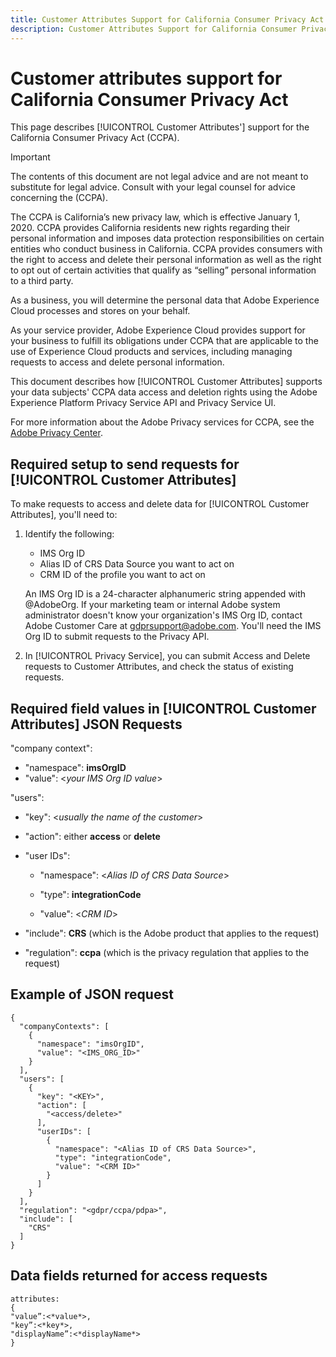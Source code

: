 ```yaml
---
title: Customer Attributes Support for California Consumer Privacy Act
description: Customer Attributes Support for California Consumer Privacy Act
---
```


# Customer attributes support for California Consumer Privacy Act

This page describes [!UICONTROL Customer Attributes'] support for the California Consumer Privacy Act (CCPA).

>[!IMPORTANT]
>
>The contents of this document are not legal advice and are not meant to substitute for legal advice. Consult with your legal counsel for advice concerning the (CCPA).

The CCPA is California’s new privacy law, which is effective January 1, 2020. CCPA provides California residents new rights regarding their personal information and imposes data protection responsibilities on certain entities who conduct business in California. CCPA provides consumers with the right to access and delete their personal information as well as the right to opt out of certain activities that qualify as “selling” personal information to a third party.

As a business, you will determine the personal data that Adobe Experience Cloud processes and stores on your behalf.

As your service provider, Adobe Experience Cloud provides support for your business to fulfill its obligations under CCPA that are applicable to the use of Experience Cloud products and services, including managing requests to access and delete personal information.

This document describes how [!UICONTROL Customer Attributes] supports your data subjects' CCPA data access and deletion rights using the Adobe Experience Platform Privacy Service API and Privacy Service UI.

For more information about the Adobe Privacy services for CCPA, see the [Adobe Privacy Center](https://www.adobe.com/privacy/ccpa.html).

## Required setup to send requests for [!UICONTROL Customer Attributes]

To make requests to access and delete data for [!UICONTROL Customer Attributes], you'll need to:

1. Identify the following:

   * IMS Org ID
   * Alias ID of CRS Data Source you want to act on
   * CRM ID of the profile you want to act on

    An IMS Org ID is a 24-character alphanumeric string appended with @AdobeOrg. If your marketing team or internal Adobe system administrator doesn't know your organization's IMS Org ID, contact Adobe Customer Care at gdprsupport@adobe.com. You'll need the IMS Org ID to submit requests to the Privacy API.

1. In [!UICONTROL Privacy Service], you can submit Access and Delete requests to Customer Attributes, and check the status of existing requests.

## Required field values in [!UICONTROL Customer Attributes] JSON Requests

"company context": 

* "namespace": **imsOrgID**
* "value": <*your IMS Org ID value*>

"users": 

* "key": <*usually the name of the customer*> 

* "action": either **access** or **delete**

* "user IDs":

    * "namespace": <*Alias ID of CRS Data Source*>

    * "type": **integrationCode**

    * "value": <*CRM ID*>

* "include": **CRS** (which is the Adobe product that applies to the request)

* "regulation": **ccpa** (which is the privacy regulation that applies to the request)

## Example of JSON request

```
{
  "companyContexts": [
    {
      "namespace": "imsOrgID",
      "value": "<IMS_ORG_ID>"
    }
  ],
  "users": [
    {
      "key": "<KEY>",
      "action": [
        "<access/delete>"
      ],
      "userIDs": [
        {
          "namespace": "<Alias ID of CRS Data Source>",
          "type": "integrationCode",
          "value": "<CRM ID>"
        }
      ]
    }
  ],
  "regulation": "<gdpr/ccpa/pdpa>",
  "include": [
    "CRS"
  ]
}
```

## Data fields returned for access requests

```
attributes:
{
"value”:<*value*>,
"key”:<*key*>,
"displayName”:<*displayName*>
}
```
